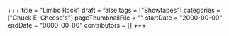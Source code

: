 +++
title = "Limbo Rock"
draft = false
tags = ["Showtapes"]
categories = ["Chuck E. Cheese's"]
pageThumbnailFile = ""
startDate = "2000-00-00"
endDate = "0000-00-00"
contributors = []
+++
